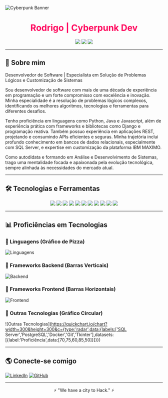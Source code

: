 ![Cyberpunk Banner](https://livewallp.com/wp-content/uploads/2021/10/Cyberpunk-2077-219.jpg)

<h1 align="center" style="color:#ff005c;">Rodrigo | Cyberpunk Dev</h1>

<p align="center">
  <img src="https://img.shields.io/badge/Code-Python|Java|JS-%23fcee0c?style=for-the-badge&logo=codepen&logoColor=black">
  <img src="https://img.shields.io/badge/OS-Windows|Linux-%2300ffcc?style=for-the-badge&logo=windows&logoColor=black">
  <img src="https://img.shields.io/badge/Tools-Tkinter|Django|React-%23ff005c?style=for-the-badge&logo=react&logoColor=black">
</p>

---

## 🚀 Sobre mim

Desenvolvedor de Software | Especialista em Solução de Problemas Lógicos e Customização de Sistemas

Sou desenvolvedor de software com mais de uma década de experiência em programação e um forte compromisso com excelência e inovação. Minha especialidade é a resolução de problemas lógicos complexos, identificando os melhores algoritmos, tecnologias e ferramentas para diferentes desafios.

Tenho proficiência em linguagens como Python, Java e Javascript, além de experiência prática com frameworks e bibliotecas como Django e programação reativa. Também possuo experiência em aplicações REST, projetando e consumindo APIs eficientes e seguras. Minha trajetória inclui profundo conhecimento em bancos de dados relacionais, especialmente com SQL Server, e expertise em customização da plataforma IBM MAXIMO.

Como autodidata e formando em Análise e Desenvolvimento de Sistemas, trago uma mentalidade focada e apaixonada pela evolução tecnológica, sempre alinhada às necessidades do mercado atual.

---

## 🛠️ Tecnologias e Ferramentas

<p align="center">
  <img src="https://img.shields.io/badge/Python-%2300ffcc?style=for-the-badge&logo=python&logoColor=black">
  <img src="https://img.shields.io/badge/Java-%23fcee0c?style=for-the-badge&logo=openjdk&logoColor=black">
  <img src="https://img.shields.io/badge/JavaScript-%23ff005c?style=for-the-badge&logo=javascript&logoColor=black">
  <img src="https://img.shields.io/badge/Django-%2300ffcc?style=for-the-badge&logo=django&logoColor=black">
  <img src="https://img.shields.io/badge/Reflex-%23fcee0c?style=for-the-badge&logo=python&logoColor=black">
  <img src="https://img.shields.io/badge/React-%23ff005c?style=for-the-badge&logo=react&logoColor=black">
  <img src="https://img.shields.io/badge/SQL%20Server-%2300ffcc?style=for-the-badge&logo=microsoftsqlserver&logoColor=black">
  <img src="https://img.shields.io/badge/PostgreSQL-%23fcee0c?style=for-the-badge&logo=postgresql&logoColor=black">
  <img src="https://img.shields.io/badge/Git-%23ff005c?style=for-the-badge&logo=git&logoColor=black">
  <img src="https://img.shields.io/badge/Docker-%2300ffcc?style=for-the-badge&logo=docker&logoColor=black">
  <img src="https://img.shields.io/badge/Tkinter-%23fcee0c?style=for-the-badge&logo=python&logoColor=black">
</p>

---

## 📊 Proficiências em Tecnologias

### 📌 Linguagens (Gráfico de Pizza)
![Linguagens](https://quickchart.io/chart?width=300&height=300&c={type:'pie',data:{labels:['Python','Java','JavaScript'],datasets:[{data:[85,75,80]}]}})

### 📌 Frameworks Backend (Barras Verticais)
![Backend](https://quickchart.io/chart?width=300&height=300&c={type:'bar',data:{labels:['Django','Reflex'],datasets:[{label:'Proficiência',data:[80,60]}]},options:{scales:{y:{beginAtZero:true,max:100}}}})

### 📌 Frameworks Frontend (Barras Horizontais)
![Frontend](https://quickchart.io/chart?width=300&height=300&c={type:'bar',data:{labels:['React.js','Vue.js'],datasets:[{label:'Proficiência',data:[75,65]}]},options:{indexAxis:'y',scales:{x:{beginAtZero:true,max:100}}}})

### 📌 Outras Tecnologias (Gráfico Circular)
![Outras Tecnologias](https://quickchart.io/chart?width=300&height=300&c={type:'radar',data:{labels:['SQL Server','PostgreSQL','Docker','Git','Tkinter'],datasets:[{label:'Proficiência',data:[70,75,60,85,50]}]}})

---

## 🌎 Conecte-se comigo

[![LinkedIn](https://img.shields.io/badge/LinkedIn-%2300ffcc?style=for-the-badge&logo=linkedin&logoColor=black)]([https://linkedin.com/in/seu-perfil](https://www.linkedin.com/in/rodrigo-rodrigues-15021b5a/))
[![GitHub](https://img.shields.io/badge/GitHub-%23fcee0c?style=for-the-badge&logo=github&logoColor=black)]([https://github.com/seu-usuario](https://github.com/Prounexperient))

---

<p align="center">⚡ "We have a city to Hack." ⚡</p>



<!---
Prounexperient/Prounexperient is a ✨ special ✨ repository because its `README.md` (this file) appears on your GitHub profile.
You can click the Preview link to take a look at your changes.
--->
